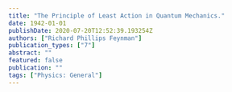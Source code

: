 ```yaml
---
title: "The Principle of Least Action in Quantum Mechanics."
date: 1942-01-01
publishDate: 2020-07-20T12:52:39.193254Z
authors: ["Richard Phillips Feynman"]
publication_types: ["7"]
abstract: ""
featured: false
publication: ""
tags: ["Physics: General"]
---
```


